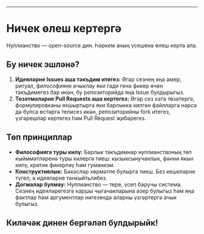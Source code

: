 -----
# Ничек өлеш кертергә

Нуллианство — open-source дин. Һәркем аның үсешенә өлеш кертә ала.

## Бу ничек эшләнә?

1. **Идеяләрне Issues аша тәкъдим итегез:** Әгәр сезнең яңа әмер, ритуал, философияне ачыклау яки гади генә фикер өчен тәкъдимегез бар икән, бу репозиторийда яңа Issue булдырыгыз.
2. **Төзәтмәләрне Pull Requests аша кертегез:** Әгәр сез хата төзәтергә, формулировканы яхшыртырга яки барлыкка килгән файлларга нәрсә дә булса өстәргә телисез икән, репозиторийны fork итегез, үзгәрешләр кертегез һәм Pull Request җибәрегез.

## Төп принциплар

- **Философиягә туры килү:** Барлык тәкъдимнәр нуллианствоның төп кыйммәтләренә туры килергә тиеш: кызыксынучанлык, фәнни якын килү, критик фикерләү һәм гуманизм.
- **Конструктивлык:** Бәхәсләр хөрмәтле булырга тиеш. Без кешеләрне түгел, ә идеяләрне тәнкыйтьлибез.
- **Догмалар булмау:** Нуллианство — тере, үсеп баручы система. Сезнең идеяләрегезгә каршы чыгачакларына әзер булыгыз һәм яңа фактлар һәм аргументлар нигезендә аларны үзгәртергә ачык булыгыз.

Киләчәк динен бергәләп булдырыйк! 
-----